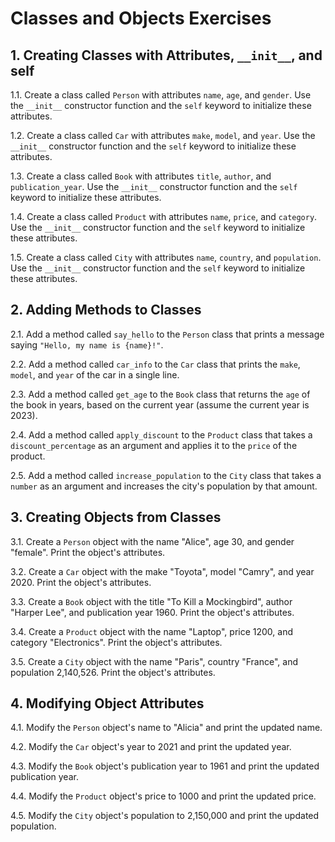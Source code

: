# Classes and Objects Exercises
## 1. Creating Classes with Attributes, `__init__`, and self

1.1. Create a class called `Person` with attributes `name`, `age`, and `gender`. Use the `__init__` constructor function and the `self` keyword to initialize these attributes.

1.2. Create a class called `Car` with attributes `make`, `model`, and `year`. Use the `__init__` constructor function and the `self` keyword to initialize these attributes.

1.3. Create a class called `Book` with attributes `title`, `author`, and `publication_year`. Use the `__init__` constructor function and the `self` keyword to initialize these attributes.

1.4. Create a class called `Product` with attributes `name`, `price`, and `category`. Use the `__init__` constructor function and the `self` keyword to initialize these attributes.

1.5. Create a class called `City` with attributes `name`, `country`, and `population`. Use the `__init__` constructor function and the `self` keyword to initialize these attributes.

## 2. Adding Methods to Classes

2.1. Add a method called `say_hello` to the `Person` class that prints a message saying `"Hello, my name is {name}!"`.

2.2. Add a method called `car_info` to the `Car` class that prints the `make`, `model`, and `year` of the car in a single line.

2.3. Add a method called `get_age` to the `Book` class that returns the `age` of the book in years, based on the current year (assume the current year is 2023).

2.4. Add a method called `apply_discount` to the `Product` class that takes a `discount_percentage` as an argument and applies it to the `price` of the product.

2.5. Add a method called `increase_population` to the `City` class that takes a `number` as an argument and increases the city's population by that amount.

## 3. Creating Objects from Classes

3.1. Create a `Person` object with the name "Alice", age 30, and gender "female". Print the object's attributes.

3.2. Create a `Car` object with the make "Toyota", model "Camry", and year 2020. Print the object's attributes.

3.3. Create a `Book` object with the title "To Kill a Mockingbird", author "Harper Lee", and publication year 1960. Print the object's attributes.

3.4. Create a `Product` object with the name "Laptop", price 1200, and category "Electronics". Print the object's attributes.

3.5. Create a `City` object with the name "Paris", country "France", and population 2,140,526. Print the object's attributes.

## 4. Modifying Object Attributes

4.1. Modify the `Person` object's name to "Alicia" and print the updated name.

4.2. Modify the `Car` object's year to 2021 and print the updated year.

4.3. Modify the `Book` object's publication year to 1961 and print the updated publication year.

4.4. Modify the `Product` object's price to 1000 and print the updated price.

4.5. Modify the `City` object's population to 2,150,000 and print the updated population.
